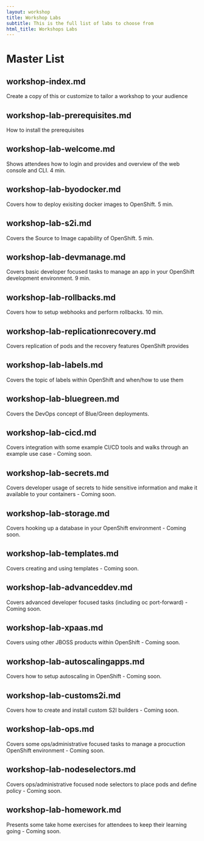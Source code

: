```yaml
---
layout: workshop
title: Workshop Labs
subtitle: This is the full list of labs to choose from
html_title: Workshops Labs
---
```


# Master List

## workshop-index.md
Create a copy of this or customize to tailor a workshop to your audience

## workshop-lab-prerequisites.md
How to install the prerequisites

## workshop-lab-welcome.md
Shows attendees how to login and provides and overview of the web console and CLI.  4 min.

## workshop-lab-byodocker.md
Covers how to deploy exisiting docker images to OpenShift.  5 min.

## workshop-lab-s2i.md
Covers the Source to Image capability of OpenShift.  5 min.

## workshop-lab-devmanage.md
Covers basic developer focused tasks to manage an app in your OpenShift development environment.  9 min.

## workshop-lab-rollbacks.md
Covers how to setup webhooks and perform rollbacks.  10 min.

## workshop-lab-replicationrecovery.md
Covers replication of pods and the recovery features OpenShift provides

## workshop-lab-labels.md
Covers the topic of labels within OpenShift and when/how to use them

## workshop-lab-bluegreen.md
Covers the DevOps concept of Blue/Green deployments.

## workshop-lab-cicd.md
Covers integration with some example CI/CD tools and walks through an example use case - Coming soon.

## workshop-lab-secrets.md
Covers developer usage of secrets to hide sensitive information and make it available to your containers - Coming soon.

## workshop-lab-storage.md
Covers hooking up a database in your OpenShift environment - Coming soon.

## workshop-lab-templates.md
Covers creating and using templates - Coming soon.

## workshop-lab-advanceddev.md
Covers advanced developer focused tasks (including oc port-forward) - Coming soon.

## workshop-lab-xpaas.md
Covers using other JBOSS products within OpenShift - Coming soon.

## workshop-lab-autoscalingapps.md
Covers how to setup autoscaling in OpenShift - Coming soon.

## workshop-lab-customs2i.md
Covers how to create and install custom S2I builders - Coming soon.

## workshop-lab-ops.md
Covers some ops/administrative focused tasks to manage a procuction OpenShift environment - Coming soon.

## workshop-lab-nodeselectors.md
Covers ops/administrative focused node selectors to place pods and define policy - Coming soon.

## workshop-lab-homework.md
Presents some take home exercises for attendees to keep their learning going - Coming soon.
